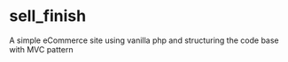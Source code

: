 # sell_finish
A simple eCommerce site using vanilla php and structuring the code base with MVC pattern
